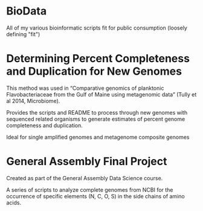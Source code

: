 BioData
=======

All of my various bioinformatic scripts fit for public consumption (loosely defining "fit")

Determining Percent Completeness and Duplication for New Genomes
================================================================
This method was used in “Comparative genomics of planktonic Flavobacteriaceae from the Gulf of Maine using metagenomic data” (Tully et al 2014, Microbiome).

Provides the scripts and README to process through new genomes with sequenced related organisms to generate estimates of percent genome completeness and duplication.

Ideal for single amplified genomes and metagenome composite genomes


General Assembly Final Project
==============================
Created as part of the General Assembly Data Science course.

A series of scripts to analyze complete genomes from NCBI for the occurrence of specific elements (N, C, O, S) in the side chains of amino acids.